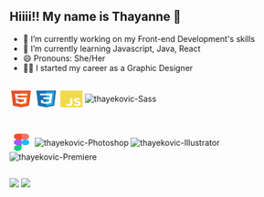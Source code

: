 ## Hiiii!! My name is Thayanne  👋



- 🔭 I’m currently working on my Front-end Development's skills
- 🌱 I’m currently learning Javascript, Java, React
- 😄 Pronouns: She/Her
- 🐱‍👤 I started my career as a Graphic Designer 

<div style="display: inline_block"><br>
    <img align="center" alt="thayekovic-HTML" height="30" width="40" src="https://raw.githubusercontent.com/devicons/devicon/master/icons/html5/html5-original.svg">
  <img align="center" alt="thayekovic-CSS" height="30" width="40" src="https://raw.githubusercontent.com/devicons/devicon/master/icons/css3/css3-original.svg">
  <img align="center" alt="thayekovic-Js" height="30" width="40" src="https://raw.githubusercontent.com/devicons/devicon/master/icons/javascript/javascript-plain.svg">
  <img align="center" alt="thayekovic-Sass" height="30" width="40" src="https://cdn.jsdelivr.net/gh/devicons/devicon/icons/sass/sass-original.svg">
   
  


</div>

 ##
 <div style="display: inline_block"><br>
 
    
   <img align="center" alt="thayekovic-Figma" height="30" width="40" src="https://raw.githubusercontent.com/devicons/devicon/master/icons/figma/figma-original.svg">
   <img align="center" alt="thayekovic-Photoshop" height="30" width="40" src="https://cdn.jsdelivr.net/gh/devicons/devicon/icons/photoshop/photoshop-plain.svg">
   <img align="center" alt="thayekovic-Illustrator" height="30" width="40" src="https://cdn.jsdelivr.net/gh/devicons/devicon/icons/illustrator/illustrator-plain.svg">
   <img align="center" alt="thayekovic-Premiere" height="30" width="40" src="https://cdn.jsdelivr.net/gh/devicons/devicon/icons/premierepro/premierepro-plain.svg">
   
  


</div>

 ##
 
<div> 

<a href="https://www.linkedin.com/in/thayannearaujo/" target="_blank"><img src="https://img.shields.io/badge/-LinkedIn-%230077B5?style=for-the-badge&logo=linkedin&logoColor=white" target="_blank"></a> 
<a href="https://https://www.behance.net/thayekovic" target="_blank"><img src="https://img.shields.io/badge/Behance-1769ff?style=for-the-badge&logo=behance&logoColor=white" target="_blank"></a> 
  
</div>
